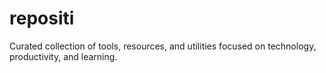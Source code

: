 # repositi
Curated collection of tools, resources, and utilities focused on technology, productivity, and learning. 
